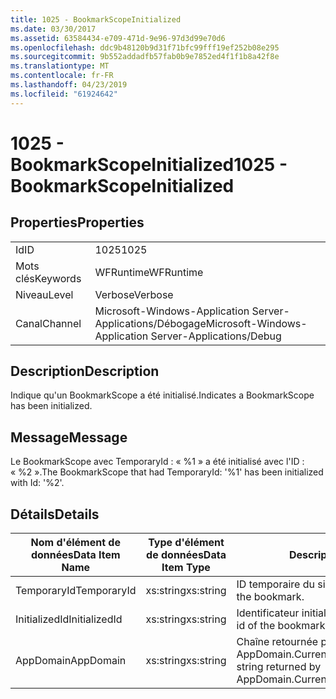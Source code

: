 ```yaml
---
title: 1025 - BookmarkScopeInitialized
ms.date: 03/30/2017
ms.assetid: 63584434-e709-471d-9e96-97d3d99e70d6
ms.openlocfilehash: ddc9b48120b9d31f71bfc99fff19ef252b08e295
ms.sourcegitcommit: 9b552addadfb57fab0b9e7852ed4f1f1b8a42f8e
ms.translationtype: MT
ms.contentlocale: fr-FR
ms.lasthandoff: 04/23/2019
ms.locfileid: "61924642"
---
```

# <a name="1025---bookmarkscopeinitialized"></a><span data-ttu-id="39c74-102">1025 - BookmarkScopeInitialized</span><span class="sxs-lookup"><span data-stu-id="39c74-102">1025 - BookmarkScopeInitialized</span></span>
## <a name="properties"></a><span data-ttu-id="39c74-103">Properties</span><span class="sxs-lookup"><span data-stu-id="39c74-103">Properties</span></span>  
  
|||  
|-|-|  
|<span data-ttu-id="39c74-104">Id</span><span class="sxs-lookup"><span data-stu-id="39c74-104">ID</span></span>|<span data-ttu-id="39c74-105">1025</span><span class="sxs-lookup"><span data-stu-id="39c74-105">1025</span></span>|  
|<span data-ttu-id="39c74-106">Mots clés</span><span class="sxs-lookup"><span data-stu-id="39c74-106">Keywords</span></span>|<span data-ttu-id="39c74-107">WFRuntime</span><span class="sxs-lookup"><span data-stu-id="39c74-107">WFRuntime</span></span>|  
|<span data-ttu-id="39c74-108">Niveau</span><span class="sxs-lookup"><span data-stu-id="39c74-108">Level</span></span>|<span data-ttu-id="39c74-109">Verbose</span><span class="sxs-lookup"><span data-stu-id="39c74-109">Verbose</span></span>|  
|<span data-ttu-id="39c74-110">Canal</span><span class="sxs-lookup"><span data-stu-id="39c74-110">Channel</span></span>|<span data-ttu-id="39c74-111">Microsoft-Windows-Application Server-Applications/Débogage</span><span class="sxs-lookup"><span data-stu-id="39c74-111">Microsoft-Windows-Application Server-Applications/Debug</span></span>|  
  
## <a name="description"></a><span data-ttu-id="39c74-112">Description</span><span class="sxs-lookup"><span data-stu-id="39c74-112">Description</span></span>  
 <span data-ttu-id="39c74-113">Indique qu'un BookmarkScope a été initialisé.</span><span class="sxs-lookup"><span data-stu-id="39c74-113">Indicates a BookmarkScope has been initialized.</span></span>  
  
## <a name="message"></a><span data-ttu-id="39c74-114">Message</span><span class="sxs-lookup"><span data-stu-id="39c74-114">Message</span></span>  
 <span data-ttu-id="39c74-115">Le BookmarkScope avec TemporaryId : « %1 » a été initialisé avec l'ID : « %2 ».</span><span class="sxs-lookup"><span data-stu-id="39c74-115">The BookmarkScope that had TemporaryId: '%1' has been initialized with Id: '%2'.</span></span>  
  
## <a name="details"></a><span data-ttu-id="39c74-116">Détails</span><span class="sxs-lookup"><span data-stu-id="39c74-116">Details</span></span>  
  
|<span data-ttu-id="39c74-117">Nom d'élément de données</span><span class="sxs-lookup"><span data-stu-id="39c74-117">Data Item Name</span></span>|<span data-ttu-id="39c74-118">Type d'élément de données</span><span class="sxs-lookup"><span data-stu-id="39c74-118">Data Item Type</span></span>|<span data-ttu-id="39c74-119">Description</span><span class="sxs-lookup"><span data-stu-id="39c74-119">Description</span></span>|  
|--------------------|--------------------|-----------------|  
|<span data-ttu-id="39c74-120">TemporaryId</span><span class="sxs-lookup"><span data-stu-id="39c74-120">TemporaryId</span></span>|<span data-ttu-id="39c74-121">xs:string</span><span class="sxs-lookup"><span data-stu-id="39c74-121">xs:string</span></span>|<span data-ttu-id="39c74-122">ID temporaire du signet.</span><span class="sxs-lookup"><span data-stu-id="39c74-122">The temporary id of the bookmark.</span></span>|  
|<span data-ttu-id="39c74-123">InitializedId</span><span class="sxs-lookup"><span data-stu-id="39c74-123">InitializedId</span></span>|<span data-ttu-id="39c74-124">xs:string</span><span class="sxs-lookup"><span data-stu-id="39c74-124">xs:string</span></span>|<span data-ttu-id="39c74-125">Identificateur initialisé du signet.</span><span class="sxs-lookup"><span data-stu-id="39c74-125">The initialized id of the bookmark.</span></span>|  
|<span data-ttu-id="39c74-126">AppDomain</span><span class="sxs-lookup"><span data-stu-id="39c74-126">AppDomain</span></span>|<span data-ttu-id="39c74-127">xs:string</span><span class="sxs-lookup"><span data-stu-id="39c74-127">xs:string</span></span>|<span data-ttu-id="39c74-128">Chaîne retournée par AppDomain.CurrentDomain.FriendlyName.</span><span class="sxs-lookup"><span data-stu-id="39c74-128">The string returned by AppDomain.CurrentDomain.FriendlyName.</span></span>|
